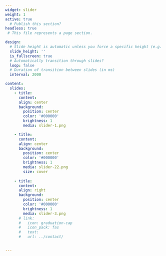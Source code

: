 ```yaml
---
widget: slider 
weight: 1  
active: true
  # Publish this section?
headless: true 
 # This file represents a page section.

design:
  # Slide height is automatic unless you force a specific height (e.g. '400px')
  slide_height: ''
  is_fullscreen: true
  # Automatically transition through slides?
  loop: false
  # Duration of transition between slides (in ms)
  interval: 2000

content:
  slides:
    - title: 
      content: 
      align: center
      background:
        position: center
        color: '#000000'
        brightness: 1
        media: slider-1.png

    - title: 
      content:
      align: center
      background:
        position: center
        color: '#000000'
        brightness: 1
        media: slider-22.png
        size: cover
    
    - title: 
      content: 
      align: right
      background:
        position: center
        color: '#000000'
        brightness: 1
        media: slider-3.png
      # link:
      #   icon: graduation-cap
      #   icon_pack: fas
      #   text: 
      #   url: ../contact/


---
```


